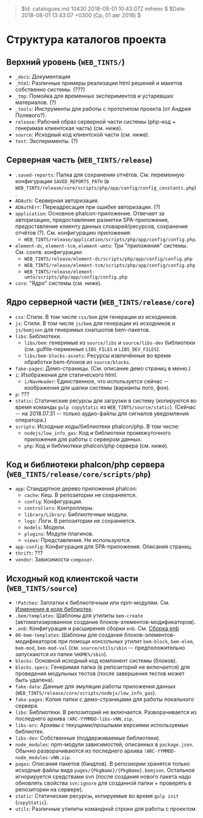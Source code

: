> $Id: catalogues.md 10430 2018-08-01 10:43:07Z miheev $
> $Date: 2018-08-01 13:43:07 +0300 (Ср, 01 авг 2018) $

Структура каталогов проекта
===========================

## Верхний уровень (`WEB_TINTS/`)

- `_docs`: Документация
- `_html`: Различные примеры реализации html решений и макетов собственно системы. (???)
- `_tmp`: Помойка для временных экспериментов и устаревших материалов. (?)
- `_tools`: Инструменты для работы с прототипом проекта (от Андрея Полевого?).
- `release`: Рабочий образ серверной части системы (php-код + генеримая клиентская часть) (см. ниже).
- `source`: Исходный код клиентской части (см. ниже).
- `test`: Эксперименты. (?)

## Серверная часть (`WEB_TINTS/release`)

- `.saved-reports`: Папка для сохранения отчётов. См. переменную конфигурации
  `SAVED_REPORTS_PATH` (в
  `WEB_TINTS/release/core/scripts/php/app/config/config_constants.php`).
- `ADAuth`: Серверная авторизация.
- `ADAuthErr`: Переадресация при ошибке авторизации. (?)
- `application`: Основное phalcon-приложение. Отвечает за авторизацию,
  предоставление разметки SPA-приложения, предоставление клиенту данных
  словарей/ресурсов, сохранение отчётов (?). См. конфигурацию приложения:
   - `WEB_TINTS/release/application/scripts/php/app/config/config.php`.
- `element-dc`, `element-tcm`, `element-umto`: Три "приложения" системы. См.
  соотв. конфигурации:
   - `WEB_TINTS/release/element-dc/scripts/php/app/config/config.php`
   - `WEB_TINTS/release/element-tcm/scripts/php/app/config/config.php`
   - `WEB_TINTS/release/element-umto/scripts/php/app/config/config.php`
- `core`: "Ядро" системы (см. ниже).

## Ядро серверной части (`WEB_TINTS/release/core`)

- `css`: Стили. В том числе `css/bem` для генерации из исходников.
- `js`: Стили. В том числе `js/bem` для генерации из исходников и `js/bemjson` для генеримых снапшотов bem-пакетов.
- `libs`: Библиотеки.
    - `libs/bem`: генеримые из `source/libs` и `source/libs-dev` библиотеки (см. gulfile-перменные `LIBS_FILES` и `LIBS_DEV_FILES`).
    - `libs/bem-blocks-assets`: Ресурсы извлечённые во время обработки bem-блоков из `source/blocks`.
- `fake-pages`: Демо-страницы. (См. описание демо страниц в меню.)
- `i`: Изображения для статического html.
    - `i/NavHeader`: Единственное, что используется сейчас -- изображения для шапки системы (варианты лого, фон).
- `p`: ???
- `static`: Статические ресурсы для загрузки в систему (копируются во время команды `gulp copyStatic` из `WEB_TINTS/source/static`). (Сейчас -- на 2018.07.31 -- только аудио-файлы для сигналов уведомления оператора.)
- `scripts`: Исходные коды/библиотеки phalcon/php. В том числе:
    - `nodejs/low_info_gas`: Код и библиотеки промежуточного приложения для работы с сервером данных.
    - `php`: Код и библиотеки phalcon/php сервера (см. ниже).

## Код и библиотеки phalcon/php сервера (`WEB_TINTS/release/core/scripts/php`)

- `app`: Стандартное дерево приложения phalcon:
    - `cache`: Кеш. В репозитории не сохраняется.
    - `config`: Конфигурация.
    - `controllers`: Контроллеры.
    - `library/Library`: Библиотечные модули.
    - `logs`: Логи. В репозитории не сохраняется.
    - `models`: Модели.
    - `plugins`: Модули плагинов.
    - `views`: Представления. Не используются.
- `app-config`: Конфигурация для SPA-приложения. Описания страниц.
- `thrift`: ???
- `vendor`: Зависимости `composer`.

## Исходный код клиентской части (`WEB_TINTS/source`)

- `!Patches`: Заплатки к библиотечным или npm-модулям. См. [Изменения в коде библиотек](libs-patching.md).
- `.bem/templates`: Шаблоны для утилиты `bem-create` (автоматизированное создание блоков-элементов-модификаторов).
- `.enb`: Конфигурация и расширения сборки `enb`. См. [Сборка enb](enb-make.md)
- `00-bem-templates`: Шаблоны для создания блоков-элементов-модификаторов при помощи консольных утилит `bem-block`, `bem-elem`, `bem-mod`, `bem-mod-val` (см. `source/utils/sbin` -- предположительно запускаются из папки `%HOME%/sbin`).
- `blocks`: Основной исходный код компонент системы (блоков).
- `blocks.specs`: Генеримая папка (в репозиторий не включается) для проведения модульных тестов (после завершения тестов может быть удалена).
- `fake-data`: Данные для эмуляции работы приложения данных (`WEB_TINTS/release/core/scripts/nodejs/low_info_gas`).
- `fake-pages`: Копия папки с демо-страницами для работы локального сервера.
- `libs`: Библиотеки. В репозиторий не включается. Разворачивается из последнего архива `!ARC-YYMMDD-libs-vNN.zip`.
- `libs-arc`: Архивы с текущими/прошлыми версиями используемых библиотек.
- `libs-dev`: Собственные (поддерживаемые библиотеки).
- `node_modules`: npm-модули зависимостей, описанных в `package.json`. Обычно разворачиваются из последнего архива `!ARC-YYMMDD-node_modules-vNN.zip`.
- `pages`: Описания пакетов (бандлов). В репозиории хранятся только исходные файлы вида `pages/{PkgName}/{PkgName}.bemjson`. Остальное игнорируется средствами svn (после создания нового пакета надо обновлять свойства `svn:ignore` для созданной папки + проверять в репозитории на сервере).
- `static`: Статические ресурсы, копируемые во время `gulp init` (`copyStatic`).
- `utils`: Различные утилиты командной строки для работы с проектом.

